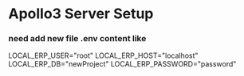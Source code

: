 # Apollo3 Server Setup





### need add new file .env  content like 

LOCAL_ERP_USER="root"
LOCAL_ERP_HOST="localhost"
LOCAL_ERP_DB="newProject"
LOCAL_ERP_PASSWORD="password"

